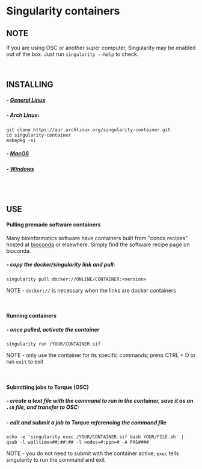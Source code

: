 # Singularity containers

## NOTE
If you are using OSC or another super computer, Singularity may be enabled out of the box. Just run `singularity --help` to check.

<br />

## INSTALLING

##### - [General Linux](https://singularity.lbl.gov/install-linux)
##### - Arch Linux:
```
git clone https://aur.archlinux.org/singularity-container.git
cd singularity-container
makepkg -si
```
##### - [MacOS](https://singularity.lbl.gov/install-mac)
##### - [Windows](https://singularity.lbl.gov/install-windows)

<br /><br />

## USE
#### Pulling premade software containers
Many bioinformatics software have containers built from "conda recipes" hosted at [bioconda](https://bioconda.github.io/) or elsewhere. Simply find the software recipe page on bioconda.
##### - copy the docker/singularity link and pull:
```
singularity pull docker://ONLINE/CONTAINER:<version>
```
NOTE - `docker://` is necessary when the links are docker containers

<br />

#### Running containers
##### - once pulled, activate the container
```
singularity run /YOUR/CONTAINER.sif
```
NOTE - only use the container for its specific commands; press CTRL + D or run `exit` to exit

<br />

#### Submitting jobs to Torque (OSC)
##### - create a text file with the command to run in the container, save it as an `.sh` file, and transfer to OSC:

##### - edit and submit a job to Torque referencing the command file
```
echo -e 'singularity exec /YOUR/CONTAINER.sif bash YOUR/FILE.sh' | qsub -l walltime=##:##:## -l nodes=#:ppn=# -A PAS####
```
NOTE - you do not need to submit with the container active; `exec` tells singularity to run the command and exit
